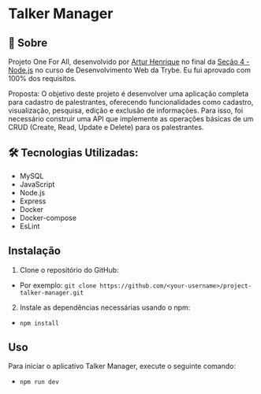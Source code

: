 # Talker Manager

## :page_with_curl: Sobre

Projeto One For All, desenvolvido por [Artur Henrique](https://github.com/ArturHAlves)
no final da [Seção 4 - Node.js](https://github.com/ArturHAlves/trybe-exercises/tree/main/03-Modulo-Back-End/Secao-04-Node.js)
no curso de Desenvolvimento Web da Trybe. Eu fui aprovado com 100% dos requisitos. 

Proposta: O objetivo deste projeto é desenvolver uma aplicação completa para cadastro de palestrantes, oferecendo funcionalidades como cadastro, visualização, pesquisa, edição e exclusão de informações. Para isso, foi necessário construir uma API que implemente as operações básicas de um CRUD (Create, Read, Update e Delete) para os palestrantes.

## :hammer_and_wrench: Tecnologias Utilizadas:

* MySQL
* JavaScript
* Node.js
* Express
* Docker
* Docker-compose
* EsLint

## Instalação 

1. Clone o repositório do GitHub:
- Por exemplo: `git clone https://github.com/<your-username>/project-talker-manager.git`

2. Instale as dependências necessárias usando o npm:
- `npm install`

## Uso
Para iniciar o aplicativo Talker Manager, execute o seguinte comando:
- `npm run dev`

